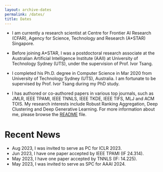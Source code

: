 ```yaml
---
layout: archive-dates
permalink: /dates/
title: Dates
---
```



- I am currently a research scientist at Centre for Frontier AI Research (CFAR), Agency for Science, Technology and Research (A\*STAR) Singapore.

* Before joining A\*STAR, I was a postdoctoral research associate at the Australian Artificial Intelligence Institute (AAII) at University of Technology Sydney (UTS), under the supervision of Prof. Ivor Tsang.

+ I completed his Ph.D. degree in Computer Science in Mar 2020 from University of Technology Sydney (UTS), Australia. I am fortunate to be supervised by Prof. Ivor Tsang during my PhD study.

- I has authored or co-authored papers in various top journals, such as JMLR, IEEE TPAMI, IEEE TNNLS, IEEE TKDE, IEEE TIFS, MLJ and ACM TOIS. My research interests include Robust Ranking Aggregation, Deep Clustering and Deep Generative Learning.
For more information about me, please browse the [README](https://www.linkedin.com/in/pan-yuangang-84bb71123/) file.

# Recent News
- Aug 2023, I was invited to serve as PC for ICLR 2023.
- Jun 2023, I have one paper accepted by IEEE TPAMI (IF 24.314).
- May 2023, I have one paper accepted by TNNLS (IF: 14.225).
- May 2023, I was invited to serve as SPC for AAAI 2024.

